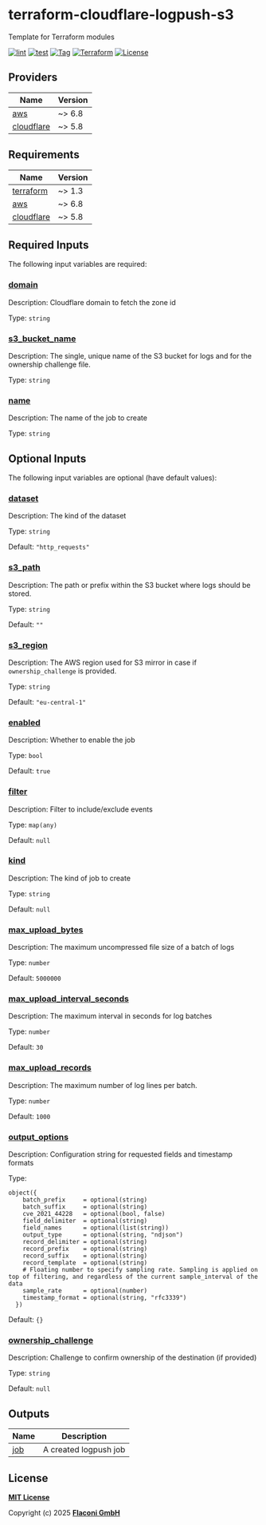 # terraform-cloudflare-logpush-s3

Template for Terraform modules

[![lint](https://github.com/flaconi/terraform-cloudflare-logpush-s3/workflows/lint/badge.svg)](https://github.com/flaconi/terraform-cloudflare-logpush-s3/actions?query=workflow%3Alint)
[![test](https://github.com/flaconi/terraform-cloudflare-logpush-s3/workflows/test/badge.svg)](https://github.com/flaconi/terraform-cloudflare-logpush-s3/actions?query=workflow%3Atest)
[![Tag](https://img.shields.io/github/tag/flaconi/terraform-cloudflare-logpush-s3.svg)](https://github.com/flaconi/terraform-cloudflare-logpush-s3/releases)
[![Terraform](https://img.shields.io/badge/Terraform--registry-cloudflare--logpush--s3-brightgreen.svg)](https://registry.terraform.io/modules/flaconi/logpush-s3/cloudflare/)
[![License](https://img.shields.io/badge/license-MIT-blue.svg)](https://opensource.org/licenses/MIT)

<!-- TFDOCS_HEADER_START -->


<!-- TFDOCS_HEADER_END -->

<!-- TFDOCS_PROVIDER_START -->
## Providers

| Name | Version |
|------|---------|
| <a name="provider_aws"></a> [aws](#provider\_aws) | ~> 6.8 |
| <a name="provider_cloudflare"></a> [cloudflare](#provider\_cloudflare) | ~> 5.8 |

<!-- TFDOCS_PROVIDER_END -->

<!-- TFDOCS_REQUIREMENTS_START -->
## Requirements

| Name | Version |
|------|---------|
| <a name="requirement_terraform"></a> [terraform](#requirement\_terraform) | ~> 1.3 |
| <a name="requirement_aws"></a> [aws](#requirement\_aws) | ~> 6.8 |
| <a name="requirement_cloudflare"></a> [cloudflare](#requirement\_cloudflare) | ~> 5.8 |

<!-- TFDOCS_REQUIREMENTS_END -->

<!-- TFDOCS_INPUTS_START -->
## Required Inputs

The following input variables are required:

### <a name="input_domain"></a> [domain](#input\_domain)

Description: Cloudflare domain to fetch the zone id

Type: `string`

### <a name="input_s3_bucket_name"></a> [s3\_bucket\_name](#input\_s3\_bucket\_name)

Description: The single, unique name of the S3 bucket for logs and for the ownership challenge file.

Type: `string`

### <a name="input_name"></a> [name](#input\_name)

Description: The name of the job to create

Type: `string`

## Optional Inputs

The following input variables are optional (have default values):

### <a name="input_dataset"></a> [dataset](#input\_dataset)

Description: The kind of the dataset

Type: `string`

Default: `"http_requests"`

### <a name="input_s3_path"></a> [s3\_path](#input\_s3\_path)

Description: The path or prefix within the S3 bucket where logs should be stored.

Type: `string`

Default: `""`

### <a name="input_s3_region"></a> [s3\_region](#input\_s3\_region)

Description: The AWS region used for S3 mirror in case if `ownership_challenge` is provided.

Type: `string`

Default: `"eu-central-1"`

### <a name="input_enabled"></a> [enabled](#input\_enabled)

Description: Whether to enable the job

Type: `bool`

Default: `true`

### <a name="input_filter"></a> [filter](#input\_filter)

Description: Filter to include/exclude events

Type: `map(any)`

Default: `null`

### <a name="input_kind"></a> [kind](#input\_kind)

Description: The kind of job to create

Type: `string`

Default: `null`

### <a name="input_max_upload_bytes"></a> [max\_upload\_bytes](#input\_max\_upload\_bytes)

Description: The maximum uncompressed file size of a batch of logs

Type: `number`

Default: `5000000`

### <a name="input_max_upload_interval_seconds"></a> [max\_upload\_interval\_seconds](#input\_max\_upload\_interval\_seconds)

Description: The maximum interval in seconds for log batches

Type: `number`

Default: `30`

### <a name="input_max_upload_records"></a> [max\_upload\_records](#input\_max\_upload\_records)

Description: The maximum number of log lines per batch.

Type: `number`

Default: `1000`

### <a name="input_output_options"></a> [output\_options](#input\_output\_options)

Description: Configuration string for requested fields and timestamp formats

Type:

```hcl
object({
    batch_prefix     = optional(string)
    batch_suffix     = optional(string)
    cve_2021_44228   = optional(bool, false)
    field_delimiter  = optional(string)
    field_names      = optional(list(string))
    output_type      = optional(string, "ndjson")
    record_delimiter = optional(string)
    record_prefix    = optional(string)
    record_suffix    = optional(string)
    record_template  = optional(string)
    # Floating number to specify sampling rate. Sampling is applied on top of filtering, and regardless of the current sample_interval of the data
    sample_rate      = optional(number)
    timestamp_format = optional(string, "rfc3339")
  })
```

Default: `{}`

### <a name="input_ownership_challenge"></a> [ownership\_challenge](#input\_ownership\_challenge)

Description: Challenge to confirm ownership of the destination (if provided)

Type: `string`

Default: `null`

<!-- TFDOCS_INPUTS_END -->

<!-- TFDOCS_OUTPUTS_START -->
## Outputs

| Name | Description |
|------|-------------|
| <a name="output_job"></a> [job](#output\_job) | A created logpush job |

<!-- TFDOCS_OUTPUTS_END -->

## License

**[MIT License](LICENSE)**

Copyright (c) 2025 **[Flaconi GmbH](https://github.com/flaconi)**
